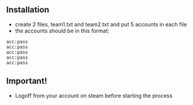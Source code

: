 
## Installation
- create 2 files, team1.txt and team2.txt and put 5 accounts in each file
- the accounts should be in this format:
```
acc:pass
acc:pass
acc:pass
acc:pass
acc:pass
```

## Important!
- Logoff from your account on steam before starting the process
